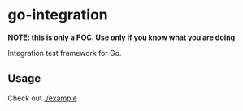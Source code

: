 # go-integration

**NOTE: this is only a POC. Use only if you know what you are doing**

Integration test framework for Go.


## Usage

Check out [./example](./example)

